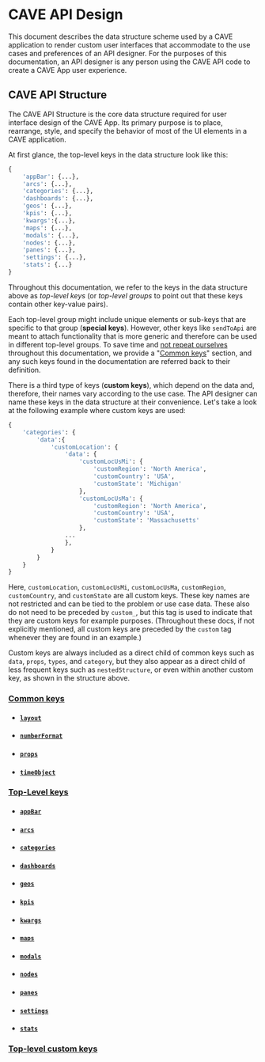 # CAVE API Design
This document describes the data structure scheme used by a CAVE application to render custom user interfaces that accommodate to the use cases and preferences of an API designer. For the purposes of this documentation, an API designer is any person using the CAVE API code to create a CAVE App user experience.

## CAVE API Structure
The CAVE API Structure is the core data structure required for user interface design of the CAVE App. Its primary purpose is to place, rearrange, style, and specify the behavior of most of the UI elements in a CAVE application.

At first glance, the top-level keys in the data structure look like this:
```py
{
    'appBar': {...},
    'arcs': {...},
    'categories': {...},
    'dashboards': {...},
    'geos': {...},
    'kpis': {...},
    'kwargs':{...},
    'maps': {...},
    'modals': {...},
    'nodes': {...},
    'panes': {...},
    'settings': {...},
    'stats': {...}
}
```
Throughout this documentation, we refer to the keys in the data structure above as _top-level keys_ (or _top-level groups_ to point out that these keys contain other key-value pairs).

Each top-level group might include unique elements or sub-keys that are specific to that group (**special keys**). However, other keys like `sendToApi` are meant to attach functionality that is more generic and therefore can be used in different top-level groups. To save time and [not repeat ourselves](https://en.wikipedia.org/wiki/Don%27t_repeat_yourself) throughout this documentation, we provide a "[Common keys](#common-keys)" section, and any such keys found in the documentation are referred back to their definition.

There is a third type of keys (**custom keys**), which depend on the data and, therefore, their names vary according to the use case. The API designer can name these keys in the data structure at their convenience. Let's take a look at the following example where custom keys are used:
```py
{
    'categories': {
        'data':{
            'customLocation': {
                'data': {
                    'customLocUsMi': {
                        'customRegion': 'North America',
                        'customCountry': 'USA',
                        'customState': 'Michigan'
                    },
                    'customLocUsMa': {
                        'customRegion': 'North America',
                        'customCountry': 'USA',
                        'customState': 'Massachusetts'
                    },
                ...
                },
            }
        }
    }
}
```

Here, `customLocation`, `customLocUsMi`, `customLocUsMa`, `customRegion`, `customCountry`, and `customState` are all custom keys. These key names are not restricted and can be tied to the problem or use case data. These also do not need to be preceded by `custom_`, but this tag is used to indicate that they are custom keys for example purposes. (Throughout these docs, if not explicitly mentioned, all custom keys are preceded by the `custom` tag whenever they are found in an example.)

Custom keys are always included as a direct child of common keys such as `data`, `props`, `types`, and `category`, but they also appear as a direct child of less frequent keys such as `nestedStructure`, or even within another custom key, as shown in the structure above.

### [Common keys](docs/common_keys/common_keys.md)

- #### [`layout`](docs/common_keys/layout.md)

- #### [`numberFormat`](docs/common_keys/number_format.md)

- #### [`props`](docs/common_keys/props.md)

- #### [`timeObject`](docs/common_keys/time_object.md)


### [Top-Level keys](docs/all_keys/top_level_keys.md)

- #### [`appBar`](docs/all_keys/app_bar.md)

- #### [`arcs`](docs/all_keys/arcs.md)

- #### [`categories`](docs/all_keys/categories.md)

- #### [`dashboards`](docs/all_keys/dashboards.md)

- #### [`geos`](docs/all_keys/geos.md)

- #### [`kpis`](docs/all_keys/kpis.md)

- #### [`kwargs`](docs/all_keys/kwargs.md)

- #### [`maps`](docs/all_keys/maps.md)

- #### [`modals`](docs/all_keys/modals.md)

- #### [`nodes`](docs/all_keys/nodes.md)

- #### [`panes`](docs/all_keys/panes.md)

- #### [`settings`](docs/all_keys/settings.md)

- #### [`stats`](docs/all_keys/stats.md)


### [Top-level custom keys](docs/custom_keys.md)
